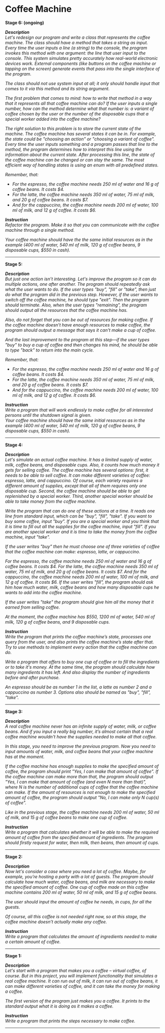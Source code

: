 # Coffee Machine

**Stage 6: (ongoing)**

_**Description**<br>
Let's redesign our program and write a class that represents the coffee machine. The class should have a method that takes a string as input. Every time the user inputs a line (a string) to the console, the program invokes this method with one argument: the line that user input to the console. This system simulates pretty accurately how real-world electronic devices work. External components (like buttons on the coffee machine or tapping on the screen) generate events that pass into the single interface of the program._

_The class should not use system input at all; it only should handle input that comes to it via this method and its string argument._

_The first problem that comes to mind: how to write that method in a way that it represents all that coffee machine can do? If the user inputs a single number, how can the method determine what that number is: a variant of coffee chosen by the user or the number of the disposable cups that a special worker added into the coffee machine?_

_The right solution to this problem is to store the current state of the machine. The coffee machine has several states it can be in. For example, the state could be "choosing an action" or "choosing a variant of coffee". Every time the user inputs something and a program passes that line to the method, the program determines how to interpret this line using the information about the current state. After processing this line, the state of the coffee machine can be changed or can stay the same. The most efficient way of handling states is using an enum with all predefined states._

_Remember, that:_<br>
* _For the espresso, the coffee machine needs 250 ml of water and 16 g of coffee beans. It costs $4._
* _For the latte, the coffee machine needs 350 ml of water, 75 ml of milk, and 20 g of coffee beans. It costs $7._
* _And for the cappuccino, the coffee machine needs 200 ml of water, 100 ml of milk, and 12 g of coffee. It costs $6._

_**Instruction**<br>
Refactor the program. Make it so that you can communicate with the coffee machine through a single method._

_Your coffee machine should have the the same initial resources as in the example (400 ml of water, 540 ml of milk, 120 g of coffee beans, 9 disposable cups, $550 in cash)._

***
**Stage 5:**

_**Description**<br>
But just one action isn’t interesting. Let's improve the program so it can do multiple actions, one after another. The program should repeatedly ask what the user wants to do. If the user types "buy", "fill" or "take", then just do what the program did in the previous step. However, if the user wants to switch off the coffee machine, he should type "exit". Then the program should terminate. Also, when the user types "remaining", the program should output all the resources that the coffee machine has._

_Also, do not forget that you can be out of resources for making coffee. If the coffee machine doesn’t have enough resources to make coffee, the program should output a message that says it can't make a cup of coffee._

_And the last improvement to the program at this step—if the user types "buy" to buy a cup of coffee and then changes his mind, he should be able to type "back" to return into the main cycle._

_Remember, that:_<br>
* _For the espresso, the coffee machine needs 250 ml of water and 16 g of coffee beans. It costs $4._
* _For the latte, the coffee machine needs 350 ml of water, 75 ml of milk, and 20 g of coffee beans. It costs $7._
* _And for the cappuccino, the coffee machine needs 200 ml of water, 100 ml of milk, and 12 g of coffee. It costs $6._

_**Instruction**<br>
Write a program that will work endlessly to make coffee for all interested persons until the shutdown signal is given.<br>
Your coffee machine should have the same initial resources as in the example (400 ml of water, 540 ml of milk, 120 g of coffee beans, 9 disposable cups, $550 in cash)._

***
**Stage 4:**

_**Description**<br>
Let's simulate an actual coffee machine. It has a limited supply of water, milk, coffee beans, and disposable cups. Also, it counts how much money it gets for selling coffee. The coffee machine has several options: first, it needs to be able to sell coffee. It can make different varieties of coffee: espresso, latte, and cappuccino. Of course, each variety requires a different amount of supplies, except that all of them requires only one disposable cup. Second, the coffee machine should be able to get replenished by a special worker. Third, another special worker should be able to take money from the coffee machine._

_Write the program that can do one of these actions at a time. It reads one line from standard input, which can be "buy", "fill", "take". If you want to buy some coffee, input "buy". If you are a special worker and you think that it is time to fill out all the supplies for the coffee machine, input "fill". If you are another special worker and it is time to take the money from the coffee machine, input "take"._

_If the user writes "buy" then he must choose one of three varieties of coffee that the coffee machine can make: espresso, latte, or cappuccino._

_For the espresso, the coffee machine needs 250 ml of water and 16 g of coffee beans. It costs $4.
For the latte, the coffee machine needs 350 ml of water, 75 ml of milk, and 20 g of coffee beans. It costs $7.
And for the cappuccino, the coffee machine needs 200 ml of water, 100 ml of milk, and 12 g of coffee. It costs $6.
If the user writes "fill", the program should ask him how much water, milk, coffee beans and how many disposable cups he wants to add into the coffee machine._

_If the user writes "take" the program should give him all the money that it earned from selling coffee._

_At the moment, the coffee machine has $550, 1200 ml of water, 540 ml of milk, 120 g of coffee beans, and 9 disposable cups._

_**Instruction**<br>
Write the program that prints the coffee machine’s state, processes one query from the user, and also prints the coffee machine’s state after that. Try to use methods to implement every action that the coffee machine can do._

_Write a program that offers to buy one cup of coffee or to fill the ingredients or to take it's money. At the same time, the program should calculate how many ingredients it has left. And also display the number of ingredients before and after purchase._

_An espresso should be as number 1 in the list, a latte as number 2 and a cappuccino as number 3.
Options also should be named as "buy", "fill", "take"._

***
**Stage 3:**

_**Description**<br>
A real coffee machine never has an infinite supply of water, milk, or coffee beans. And if you input a really big number, it’s almost certain that a real coffee machine wouldn't have the supplies needed to make all that coffee._

_In this stage, you need to improve the previous program. Now you need to input amounts of water, milk, and coffee beans that your coffee machine has at the moment._

_If the coffee machine has enough supplies to make the specified amount of coffee, the program should print "Yes, I can make that amount of coffee". If the coffee machine can make more than that, the program should output "Yes, I can make that amount of coffee (and even N more than that)", where N is the number of additional cups of coffee that the coffee machine can make. If the amount of resources is not enough to make the specified amount of coffee, the program should output "No, I can make only N cup(s) of coffee"._

_Like in the previous stage, the coffee machine needs 200 ml of water, 50 ml of milk, and 15 g of coffee beans to make one cup of coffee._

_**Instruction**<br>
Write a program that calculates whether it will be able to make the required amount of coffee from the specified amount of ingredients.
The program should firstly request for water, then milk, then beans, then amount of cups._

***
**Stage 2:**

_**Description**<br>
Now let's consider a case where you need a lot of coffee. Maybe, for example, you’re hosting a party with a lot of guests. The program should calculate how much water, coffee beans, and milk are necessary to make the specified amount of coffee. One cup of coffee made on this coffee machine contains 200 ml of water, 50 ml of milk, and 15 g of coffee beans._

_The user should input the amount of coffee he needs, in cups, for all the guests._

_Of course, all this coffee is not needed right now, so at this stage, the coffee machine doesn’t actually make any coffee._

_**Instruction**<br>
Write a program that calculates the amount of ingredients needed to make a certain amount of coffee._

***
**Stage 1:**

_**Description**<br>
Let's start with a program that makes you a coffee – virtual coffee, of course. But in this project, you will implement functionality that simulates a real coffee machine. It can run out of milk, it can run out of coffee beans, it can make different varieties of coffee, and it can take the money for making a coffee._

_The first version of the program just makes you a coffee. It prints to the standard output what it is doing as it makes a coffee._

_**Instruction**<br>
Write a program that prints the steps necessary to make coffee._

***
